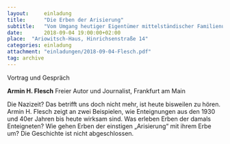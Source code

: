 ```yaml
---
layout:     einladung
title:      "Die Erben der Arisierung"
subtitle:   "Vom Umgang heutiger Eigentümer mittelständischer Familienunternehmen mit der NS-Vergangenheit ihrer Firmen und Familien"
date:       2018-09-04 19:00:00+02:00
place:  "Ariowitsch-Haus, Hinrichsenstraße 14"
categories: einladung
attachment: "einladungen/2018-09-04-Flesch.pdf"
tag: archive
---
```


Vortrag und Gespräch

**Armin H. Flesch**
Freier Autor und Journalist,
Frankfurt am Main

Die Nazizeit? Das betrifft uns doch nicht mehr, ist heute bisweilen zu hören. Armin H. Flesch zeigt an zwei Beispielen, wie Enteignungen aus den 1930 und 40er Jahren bis heute wirksam sind. Was erleben Erben der damals Enteigneten? Wie gehen Erben der einstigen „Arisierung“ mit ihrem Erbe um? Die Geschichte ist nicht abgeschlossen.
